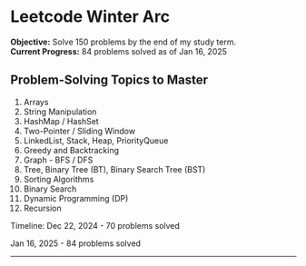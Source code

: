# Leetcode Winter Arc

**Objective:** Solve 150 problems by the end of my study term.  
**Current Progress:** 84 problems solved as of Jan 16, 2025

## Problem-Solving Topics to Master

1. Arrays
2. String Manipulation
3. HashMap / HashSet
4. Two-Pointer / Sliding Window
5. LinkedList, Stack, Heap, PriorityQueue
6. Greedy and Backtracking
7. Graph - BFS / DFS
8. Tree, Binary Tree (BT), Binary Search Tree (BST)
9. Sorting Algorithms
10. Binary Search
11. Dynamic Programming (DP)
12. Recursion

Timeline:
Dec 22, 2024 - 70 problems solved

Jan 16, 2025 - 84 problems solved

---
